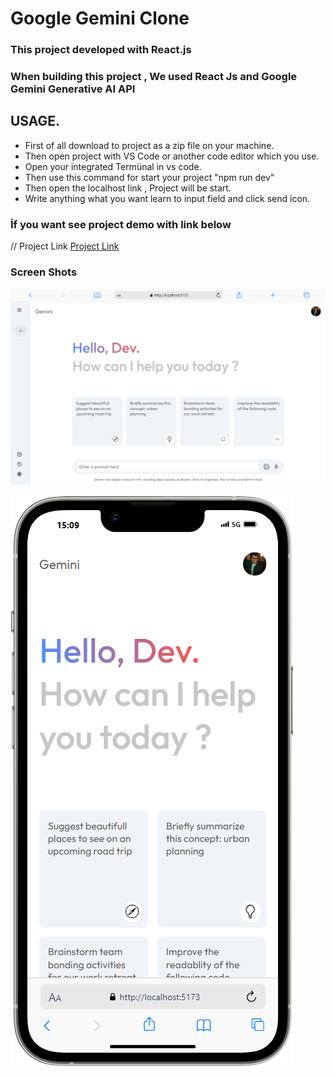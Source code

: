 # Google Gemini Clone
### This project developed with React.js

### When building this project , We used React Js and Google Gemini Generative AI API

## USAGE.
* First of all download to  project as a zip file on your machine.
* Then open project with VS Code or another code editor which you use.
* Open your integrated Termünal in vs code.
* Then use this command for start your project "npm run dev"
* Then open the localhost link , Project will be start.
* Write anything what you want learn to input field and click send icon.

### İf you want see project demo with link below
// Project Link [Project Link](https://symphonious-ganache-74264b.netlify.app/)


### Screen Shots
![Full Page](https://github.com/AdemHos/Google-Gemini-Clone/blob/main/src/assets/Screen%20Shots/ScreenShot-2.png?raw=true)

![Mobile](https://github.com/AdemHos/Google-Gemini-Clone/blob/main/src/assets/Screen%20Shots/ScreenShot-3.png?raw=true)


